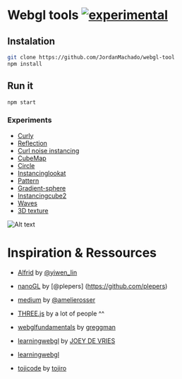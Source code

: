 # Webgl tools [![experimental](http://badges.github.io/stability-badges/dist/experimental.svg)](http://github.com/badges/stability-badges)


## Instalation
```bash
git clone https://github.com/JordanMachado/webgl-tool
npm install
```

## Run it
```bash
npm start
```

### Experiments

* [Curly](http://jojo.ninja/gl/curly/)
* [Reflection](http://jojo.ninja/gl/reflection/)
* [Curl noise instancing](http://jojo.ninja/gl/curl/)
* [CubeMap](http://jojo.ninja/gl/cubemap/)
* [Circle](http://jojo.ninja/gl/circle/)
* [Instancinglookat](http://jojo.ninja/gl/instancinglookat/)
* [Pattern](http://jojo.ninja/gl/pattern1/)
* [Gradient-sphere](http://jojo.ninja/gl/gradient-sphere/)
* [Instancingcube2](http://jojo.ninja/gl/instancingcube2/)
* [Waves](http://jojo.ninja/gl/waves/)
* [3D texture](http://jojo.ninja/gl/3dtexture/)

![Alt text](http://jojo.ninja/gl/demo.png "demos")



# Inspiration & Ressources

*  [Alfrid](https://github.com/yiwenl/Alfrid) by [@yiwen_lin](https://twitter.com/yiwen_lin?lang=en)

*  [nanoGL](https://github.com/plepers/nanogl) by [@plepers] (https://github.com/plepers)

*  [medium](https://github.com/amelierosser/medium) by [@amelierosser](https://twitter.com/ixviii_io?lang=en)

*  [THREE.js](https://github.com/mrdoob/three.js/) by a lot of people ^^

* [webglfundamentals](https://webglfundamentals.org/) by [greggman](https://github.com/greggman)

* [learningwebgl](https://learnopengl.com/) by [JOEY DE VRIES](https://joeydevries.com/#home)

* [learningwebgl](http://learningwebgl.com/blog/?page_id=1217)

* [tojicode]( https://blog.tojicode.com/) by [tojiro](https://twitter.com/Tojiro?lang=fr)




